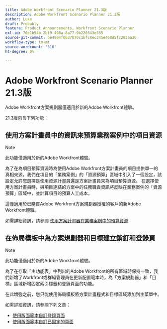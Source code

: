 ```yaml
---
title: Adobe Workfront Scenario Planner 21.3版
description: Adobe Workfront Scenario Planner 21.3版
author: Luke
draft: Probably
feature: Product Announcements, Workfront Scenario Planner
exl-id: 70e1b54b-2bf9-498a-8a77-9b220543e385
source-git-commit: be4904f0b37870c1bfc8ec345e468d5fc283aa36
workflow-type: tm+mt
source-wordcount: '316'
ht-degree: 0%

---
```


# Adobe Workfront Scenario Planner 21.3版

Adobe Workfront方案規劃器僅適用於新的Adobe Workfront體驗。

21.3版包含下列功能：

## 使用方案計畫員中的資訊來預算業務案例中的項目資源

>[!NOTE]
>
>此功能僅適用於新的Adobe Workfront體驗。

為了在為項目預算資源時為使用Adobe Workfront方案計畫員的項目提供單一的真相來源，我們在項目的「業務案例」的「資源預算」區域中引入了一個設定，該設定允許您選擇是使用資源計畫員還是方案計畫員來為項目預算資源。 在選擇使用方案計畫員時，與項目連結的方案中的任務職責資訊將反映在業務案例的「資源預算」區域中，並計算項目的預算人工成本。

這僅適用於已購買Adobe Workfront方案規劃器授權的客戶的新Adobe Workfront體驗。

如需詳細資訊，請參閱 [使用方案計畫器在業務案例中的預算資源](../../../manage-work/projects/define-a-business-case/budget-resources-in-business-case-use-scenario-planner.md).

## 在佈局模板中為方案規劃器和目標建立銷釘和登錄頁

>[!NOTE]
>
>此功能僅適用於新的Adobe Workfront體驗。

為了在存取「主功能表」中列出的Adobe Workfront的所有區域時保持一致，我們新增了Workfront或群組管理員在更新配置範本時，為「方案規劃器」和「目標」區域新增固定索引標籤和登錄頁面的功能。

在此增強之前，您只能使用佈局模板將方案計畫程式和目標區域添加到主菜單中。

如需詳細資訊，請參閱下列文章：

* [使用版面範本自訂登錄頁面](../../../administration-and-setup/customize-workfront/use-layout-templates/customize-landing-page.md)
* [使用版面範本自訂已固定的頁面](../../../administration-and-setup/customize-workfront/use-layout-templates/customize-pinned-pages.md)

